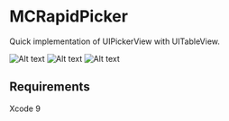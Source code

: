 # MCRapidPicker

Quick implementation of UIPickerView with UITableView.

![Alt text](https://imgur.com/KncQsP0 "")
![Alt text](https://imgur.com/mZ7UzEV "")
![Alt text](https://imgur.com/NmWwK8w "")

## Requirements
Xcode 9
